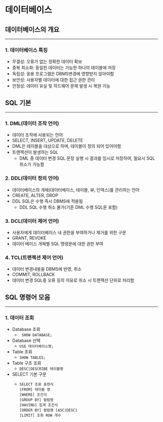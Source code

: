 # 데이터베이스 

## 데이터베이스의 개요
---
### 1. 데이터베이스 특징
- 무결성: 오류가 없는 정확한 데이터 확보
- 중복 최소화: 동일한 데이터는 가능한 하나의 테이블에 저장
- 독립성: 응용 프로그램은 DBMS변경에 영향받지 않아야함
- 보안성: 사용자별 데이터에 대한 접근 권한 관리
- 안정성: 데이터 유실 및 하드웨어 문제 발생 시 복원 가능

## SQL 기본
---
### 1. DML(데이터 조작 언어)
- 데이터 조작에 사용되는 언어
- SELECT, INSERT, UPDATE, DELETE
- DML은 테이블을 대상으로 하며, 테이블이 정의 되어 있어야함
- 트랜젝션이 발생하는 SQL
  - DML 중 데이터 변경 SQL 문장 실행 시 결과를 임시로 저장하여, 필요시 SQL 취소가 가능함

### 2. DDL(데이터 정의 언어)
- 데이터베이스의 개체(데이터베이스, 테이블, 뷰, 인덱스)를 관리하는 언어
- CREATE, ALTER, DROP
- DDL SQL은 수행 즉시 DBMS에 적용됨
  - DDL SQL 수행 취소 불가(기존 DML 수행 SQL문 포함)

### 3. DCL(데이터 제어 언어)
- 사용자에게 데이터베이스 내 권한을 부여하거나 제거를 위한 구문
- GRANT, REVOKE
- 데이터 베이스 개체별 SQL 명령문에 대한 권한 부여

### 4. TCL(트랜젝션 제어 언어)
- 데이터 변경내용을 DBMS에 반영, 취소
- COMMIT, ROLLBACK
- 데이터 변경 SQL중 오류 등의 이유로 취소 시 트랜젝션 단위로 처리함

## SQL 명령어 모음
---
### 1. 데이터 조회 
- Database 조회
  - ``` SHOW DATABASE;```
- Database 선택
  - ```USE 데이터베이스명;```
- Table 조회
  - ```SHOW TABLES;```
- Table 구조 조회 
  - ```DESC|DESCRIBE 테이블명```
- SELECT 기본 구문
  - ```mysql
    SELECT 조회 표현식
    [FROM] 테이블 명
    [WHERE] 조건식
    [GROUP BY] 컬럼명
    [HAVING] 집계 조건식
    [ORDER BY] 컬럼명 [ASC|DESC]
    [LIMIT] 조회 ROW 개수
    ```

